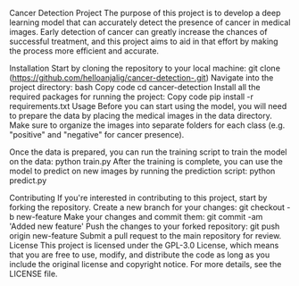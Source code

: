 Cancer Detection Project
The purpose of this project is to develop a deep learning model that can accurately detect the presence of cancer in medical images. Early detection of cancer can greatly increase the chances of successful treatment, and this project aims to aid in that effort by making the process more efficient and accurate.

Installation
Start by cloning the repository to your local machine: git clone  (https://github.com/helloanjalig/cancer-detection-.git)
Navigate into the project directory:
bash
Copy code
cd cancer-detection
Install all the required packages for running the project:
Copy code
pip install -r requirements.txt
Usage
Before you can start using the model, you will need to prepare the data by placing the medical images in the data directory. Make sure to organize the images into separate folders for each class (e.g. "positive" and "negative" for cancer presence).

Once the data is prepared, you can run the training script to train the model on the data: python train.py
After the training is complete, you can use the model to predict on new images by running the prediction script: python predict.py

Contributing
If you're interested in contributing to this project, start by forking the repository.
Create a new branch for your changes:
git checkout -b new-feature
Make your changes and commit them:
git commit -am 'Added new feature'
Push the changes to your forked repository:
git push origin new-feature
Submit a pull request to the main repository for review.
License
This project is licensed under the GPL-3.0 License, which means that you are free to use, modify, and distribute the code as long as you include the original license and copyright notice. For more details, see the LICENSE file.
